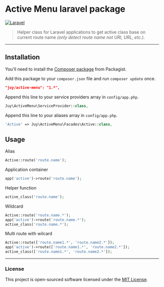 # Active Menu laravel package
[![Laravel](https://img.shields.io/badge/Laravel-5.1-orange.svg?style=flat-square)](http://laravel.com)

> Helper class for Laravel applications to get active class base on current route name *(only detect route name not URI, URL, etc.)*.

----------

## Installation

You'll need to install the [Composer package](https://packagist.org/packages/juy/active-menu) from Packagist.

Add this package to your `composer.json` file and run `composer update` once.

```json
"juy/active-menu": "1.*",
```

Append this line to your service providers array in `config/app.php`.

```php
Juy\ActiveMenu\ServiceProvider::class,
```

Append this line to your aliases array in `config/app.php`.

```php
'Active' => Juy\ActiveMenu\Facades\Active::class,
```

## Usage

Alias

```php
Active::route('route.name');
```

Application container

```php
app('active')->route('route.name');
```

Helper function

```php
active_class('route.name');
```

Wildcard

```php
Active::route('route.name.*');
app('active')->route('route.name.*');
active_class('route.name.*');
```

Multi route with wilcard

```php
Active::route(['route.name1.*', 'route.name2.*']);
app('active')->route(['route.name1.*', 'route.name2.*']);
active_class(['route.name1.*', 'route.name2.*']);

```

----------

### License
This project is open-sourced software licensed under the [MIT License](LICENSE.txt).